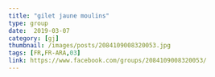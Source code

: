 ```yaml
---
title: "gilet jaune moulins"
type: group
date:  2019-03-07
category: [gj]
thumbnail: /images/posts/2084109008320053.jpg
tags: [FR,FR-ARA,03]
link: https://www.facebook.com/groups/2084109008320053/
---
```

